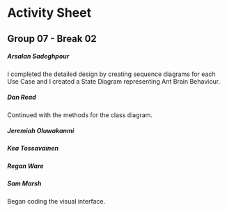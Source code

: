 # Activity Sheet

## Group 07 - Break 02

##### Arsalan Sadeghpour

I completed the detailed design by creating sequence diagrams for each Use Case and I created a State Diagram representing Ant Brain Behaviour.

##### Dan Read

Continued with the methods for the class diagram. 

##### Jeremiah Oluwakanmi

##### Kea Tossavainen

##### Regan Ware

##### Sam Marsh

Began coding the visual interface.
